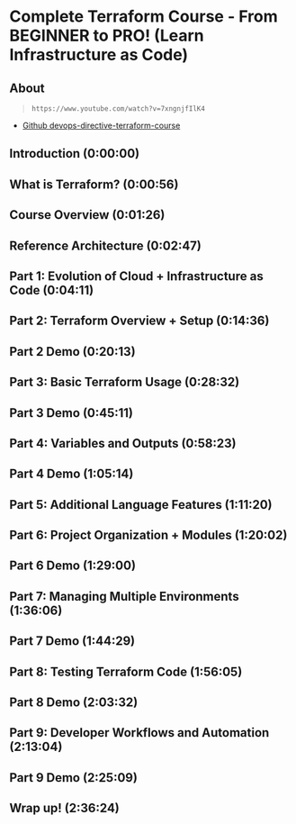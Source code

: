 # Complete Terraform Course - From BEGINNER to PRO! (Learn Infrastructure as Code)

## About

> `https://www.youtube.com/watch?v=7xngnjfIlK4`

- [Github devops-directive-terraform-course](https://github.com/sidpalas/devops-directive-terraform-course)

## Introduction (0:00:00)

## What is Terraform? (0:00:56)

## Course Overview (0:01:26)

## Reference Architecture (0:02:47)

## Part 1: Evolution of Cloud + Infrastructure as Code (0:04:11)

## Part 2: Terraform Overview + Setup (0:14:36)

## Part 2 Demo (0:20:13)

## Part 3: Basic Terraform Usage (0:28:32)

## Part 3 Demo (0:45:11)

## Part 4: Variables and Outputs (0:58:23)

## Part 4 Demo (1:05:14)

## Part 5: Additional Language Features (1:11:20)

## Part 6: Project Organization + Modules (1:20:02)

## Part 6 Demo (1:29:00)

## Part 7: Managing Multiple Environments (1:36:06)

## Part 7 Demo (1:44:29)

## Part 8: Testing Terraform Code (1:56:05)

## Part 8 Demo (2:03:32)

## Part 9: Developer Workflows and Automation (2:13:04)

## Part 9 Demo (2:25:09)

## Wrap up! (2:36:24)

